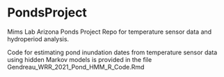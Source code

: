 # PondsProject
Mims Lab Arizona Ponds Project Repo for temperature sensor data and hydroperiod analysis. 

Code for estimating pond inundation dates from temperature sensor data using hidden Markov models is provided in the file Gendreau_WRR_2021_Pond_HMM_R_Code.Rmd 
